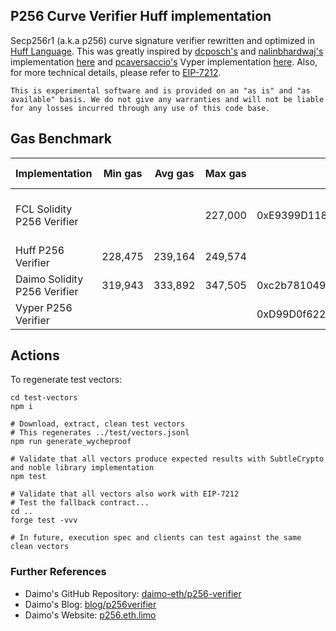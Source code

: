 ## P256 Curve Verifier Huff implementation

Secp256r1 (a.k.a p256) curve signature verifier rewritten and optimized in [Huff Language](https://huff.sh). This was greatly inspired by [dcposch's](https://github.com/dcposch) and [nalinbhardwaj's](https://github.com/nalinbhardwaj) implementation [here](https://github.com/daimo-eth/p256-verifier/blob/master/src/P256Verifier.sol) and [pcaversaccio's](https://github.com/pcaversaccio) Vyper implementation [here](https://github.com/pcaversaccio/p256-verifier-vyper/blob/main/src/P256Verifier.vy). Also, for more technical details, please refer to [EIP-7212](https://eips.ethereum.org/EIPS/eip-7212).

    This is experimental software and is provided on an "as is" and "as available" basis. We do not give any warranties and will not be liable for any losses incurred through any use of this code base.

## Gas Benchmark

| Implementation               | Min gas | Avg gas | Max gas | OnChain Address                            | Available Networks                   |
| ---------------------------- | ------- | ------- | ------- | ------------------------------------------ | ------------------------------------ |
| FCL Solidity P256 Verifier   |         |         | 227,000 | 0xE9399D1183a5cf9E14B120875A616b6E2bcB840a | Polygon(M), Sepolia, Base, OP, Linea |
| Huff P256 Verifier           | 228,475 | 239,164 | 249,574 |                                            |                                      |
| Daimo Solidity P256 Verifier | 319,943 | 333,892 | 347,505 | 0xc2b78104907F722DABAc4C69f826a522B2754De4 | Mainnet, Base(T)                     |
| Vyper P256 Verifier          |         |         |         | 0xD99D0f622506C2521cceb80B78CAeBE1798C7Ed5 | Sepolia, Holeski                     |

## Actions

To regenerate test vectors:

```
cd test-vectors
npm i

# Download, extract, clean test vectors
# This regenerates ../test/vectors.jsonl
npm run generate_wycheproof

# Validate that all vectors produce expected results with SubtleCrypto and noble library implementation
npm test

# Validate that all vectors also work with EIP-7212
# Test the fallback contract...
cd ..
forge test -vvv

# In future, execution spec and clients can test against the same clean vectors
```

### Further References

- Daimo's GitHub Repository: [daimo-eth/p256-verifier](https://github.com/daimo-eth/p256-verifier)
- Daimo's Blog: [blog/p256verifier](https://daimo.xyz/blog/p256verifier)
- Daimo's Website: [p256.eth.limo](https://p256.eth.limo/)
